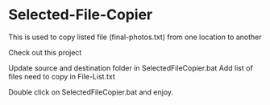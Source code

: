 # Selected-File-Copier
This is used to copy listed file (final-photos.txt) from one location to another 

Check out this project 

Update source and destination folder in SelectedFileCopier.bat
Add list of files need to copy in File-List.txt

Double click on SelectedFileCopier.bat and enjoy.
